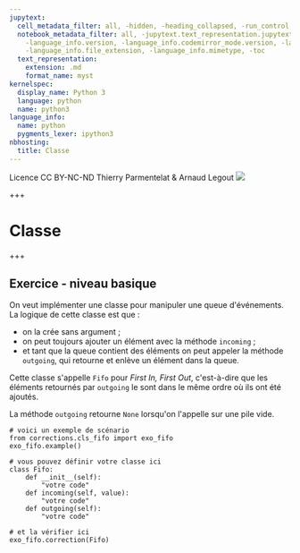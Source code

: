 ```yaml
---
jupytext:
  cell_metadata_filter: all, -hidden, -heading_collapsed, -run_control, -trusted
  notebook_metadata_filter: all, -jupytext.text_representation.jupytext_version, -jupytext.text_representation.format_version,
    -language_info.version, -language_info.codemirror_mode.version, -language_info.codemirror_mode,
    -language_info.file_extension, -language_info.mimetype, -toc
  text_representation:
    extension: .md
    format_name: myst
kernelspec:
  display_name: Python 3
  language: python
  name: python3
language_info:
  name: python
  pygments_lexer: ipython3
nbhosting:
  title: Classe
---
```


<div class="licence">
<span>Licence CC BY-NC-ND</span>
<span>Thierry Parmentelat &amp; Arnaud Legout</span>
<span><img src="media/both-logos-small-alpha.png" /></span>
</div>

+++

# Classe

+++

## Exercice - niveau basique

On veut implémenter une classe pour manipuler une queue d'événements. La logique de cette classe est que :

* on la crée sans argument ;
* on peut toujours ajouter un élément avec la méthode `incoming` ;
* et tant que la queue contient des éléments on peut appeler la méthode `outgoing`, qui retourne et enlève un élément dans la queue.

Cette classe s'appelle `Fifo` pour *First In, First Out*, c'est-à-dire que les éléments retournés par `outgoing` le sont dans le même ordre où ils ont été ajoutés.

La méthode `outgoing` retourne `None` lorsqu'on l'appelle sur une pile vide.

```{code-cell} ipython3
# voici un exemple de scénario
from corrections.cls_fifo import exo_fifo
exo_fifo.example()
```

```{code-cell} ipython3
# vous pouvez définir votre classe ici
class Fifo:
    def __init__(self):
        "votre code"
    def incoming(self, value):
        "votre code"
    def outgoing(self):
        "votre code"
```

```{code-cell} ipython3
# et la vérifier ici
exo_fifo.correction(Fifo)
```
